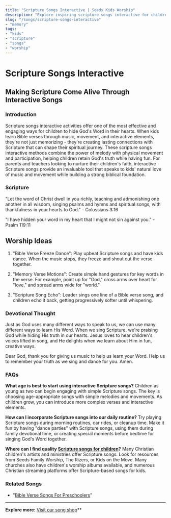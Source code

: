 ```yaml
---
title: "Scripture Songs Interactive | Seeds Kids Worship"
description: "Explore inspiring scripture songs interactive for children's worship and faith development. Biblical music resources for families and ministry."
slug: "/songs/scripture-songs-interactive"
- "memory"
tags:
- "kids"
- "scripture"
- "songs"
- "worship"
---
```


# Scripture Songs Interactive

## Making Scripture Come Alive Through Interactive Songs

### Introduction
Scripture songs interactive activities offer one of the most effective and engaging ways for children to hide God's Word in their hearts. When kids learn Bible verses through music, movement, and interactive elements, they're not just memorizing - they're creating lasting connections with Scripture that can shape their spiritual journey. These scripture songs interactive methods combine the power of melody with physical movement and participation, helping children retain God's truth while having fun. For parents and teachers looking to nurture their children's faith, interactive Scripture songs provide an invaluable tool that speaks to kids' natural love of music and movement while building a strong biblical foundation.

### Scripture
"Let the word of Christ dwell in you richly, teaching and admonishing one another in all wisdom, singing psalms and hymns and spiritual songs, with thankfulness in your hearts to God." - Colossians 3:16

"I have hidden your word in my heart that I might not sin against you." - Psalm 119:11

## Worship Ideas
1. "Bible Verse Freeze Dance": Play upbeat Scripture songs and have kids dance. When the music stops, they freeze and shout out the verse together.

2. "Memory Verse Motions": Create simple hand gestures for key words in the verse. For example, point up for "God," cross arms over heart for "love," and spread arms wide for "world."

3. "Scripture Song Echo": Leader sings one line of a Bible verse song, and children echo it back, getting progressively softer until whispering.

### Devotional Thought
Just as God uses many different ways to speak to us, we can use many different ways to learn His Word. When we sing Scripture, we're praising God while hiding His truth in our hearts. Jesus loves to hear children's voices lifted in song, and He delights when we learn about Him in fun, creative ways.

Dear God, thank you for giving us music to help us learn your Word. Help us to remember your truth as we sing and dance for you. Amen.

### FAQs

**What age is best to start using interactive Scripture songs?**
Children as young as two can begin engaging with simple Scripture songs. The key is choosing age-appropriate songs with simple melodies and movements. As children grow, you can introduce more complex verses and interactive elements.

**How can I incorporate Scripture songs into our daily routine?**
Try playing Scripture songs during morning routines, car rides, or cleanup time. Make it fun by having "dance parties" with Scripture songs, using them during family devotional time, or creating special moments before bedtime for singing God's Word together.

**Where can I find quality [Scripture songs for children](/songs/scripture-songs-for-children/)?**
Many Christian children's artists and ministries offer Scripture songs. Look for resources from Seeds Family Worship, The Rizers, or Kids on the Move. Many churches also have children's worship albums available, and numerous Christian streaming platforms offer Scripture-based songs for kids.

### Related Songs

- "[Bible Verse Songs For Preschoolers](/songs/bible-verse-songs-for-preschoolers/)"

---

**Explore more:** [Visit our song shop](https://seedskidsworship.com/shop)**

<!-- Schema Markup -->
<script type="application/ld+json">
{
  "@context": "https://schema.org",
  "@type": "MusicRecording",
  "name": "Scripture Songs Interactive",
  "byArtist": {
    "@type": "MusicGroup",
    "name": "Seeds Kids Worship"
  },
  "isFamilyFriendly": true,
  "url": "https://seedskidsworship.com/songs/scripture-songs-interactive/"
}
</script>